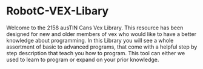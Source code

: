 RobotC-VEX-Libary
=================

Welcome to the 2158 ausTIN Cans Vex Library. 
This resource has been designed for new and older members of vex who would like to have
a better knowledge about programming.
In this Library you will see a whole assortment of basic to advanced programs, that come
with a helpful step by step description that teach you how to program. 
This tool can either we used to learn to program or expand on your prior knowledge.
